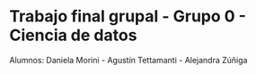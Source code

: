 # Trabajo final grupal - Grupo 0 - Ciencia de datos 
Alumnos: Daniela Morini - Agustín Tettamanti - Alejandra Zúñiga
